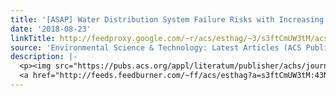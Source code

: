 ```yaml
---
title: '[ASAP] Water Distribution System Failure Risks with Increasing Temperatures'
date: '2018-08-23'
linkTitle: http://feedproxy.google.com/~r/acs/esthag/~3/s3ftCmUW3tM/acs.est.7b01591
source: 'Environmental Science & Technology: Latest Articles (ACS Publications)'
description: |-
  <p><img src="https://pubs.acs.org/appl/literatum/publisher/achs/journals/content/esthag/0/esthag.ahead-of-print/acs.est.7b01591/20180823/images/medium/es-2017-01591f_0006.gif" alt="TOC Graphic"/></p><div><cite>Environmental Science & Technology</cite></div><div>DOI: 10.1021/acs.est.7b01591</div><div class="feedflare">
  <a href="http://feeds.feedburner.com/~ff/acs/esthag?a=s3ftCmUW3tM:43NrjJ_3TzM:yIl2AUoC8zA"><img src="http://feeds.feedburner.com/~ff/acs/esthag?d=yIl2AUoC8zA" border="0"></img></a>
---
```

